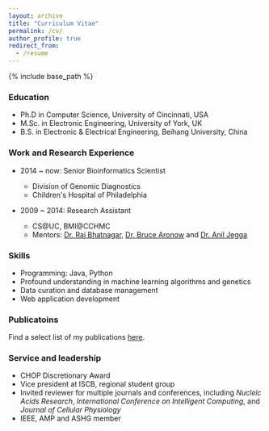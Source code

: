 ```yaml
---
layout: archive
title: "Curriculum Vitae"
permalink: /cv/
author_profile: true
redirect_from:
  - /resume
---
```


{% include base_path %}

### Education

* Ph.D in Computer Science, University of Cincinnati, USA
* M.Sc. in Electronic Engineering, University of York, UK
* B.S. in Electronic & Electrical Engineering, Beihang University, China

### Work and Research Experience

* 2014 ~ now: Senior Bioinformatics Scientist
  * Division of Genomic Diagnostics
  * Children's Hospital of Philadelphia

* 2009 ~ 2014: Research Assistant
  * CS@UC, BMI@CCHMC
  * Mentors: [Dr. Raj Bhatnagar](https://eecs.ceas.uc.edu/~rbhatnag/), [Dr. Bruce Aronow](https://www.cincinnatichildrens.org/bio/a/bruce-aronow) and [Dr. Anil Jegga](https://www.cincinnatichildrens.org/research/divisions/b/bmi/labs/jegga)

### Skills

* Programming: Java, Python
* Profound understanding in machine learning algorithms and genetics
* Data curation and database management
* Web application development
  
### Publicatoins

Find a select list of my publications [here](https://chaozhongyinxiang.github.io/publications/).
  
### Service and leadership

* CHOP Discretionary Award
* Vice president at ISCB, regional student group
* Invited reviewer for multiple journals and conferences, including *Nucleic Acids Research*, *International Conference on Intelligent Computing*, and *Journal of Cellular Physiology*
* IEEE, AMP and ASHG member
